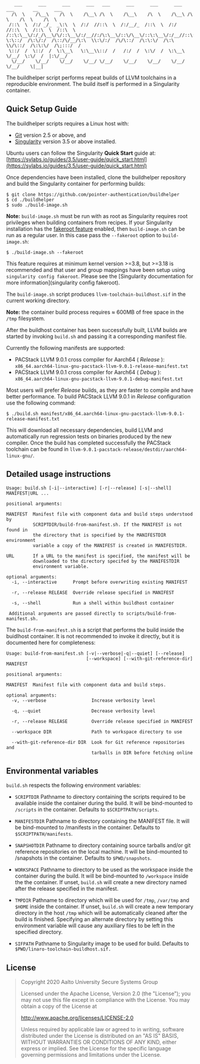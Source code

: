 
       ___      ___      ___      ___   ___      ___      ___      ___   ___       __      ___
      /\  \    /\__\    /\  \    /\__\ /\  \    /\__\    /\  \    /\__\ /\  \    /\  \    /\  \  
     /::\  \  /:/ _/_  _\:\  \  /:/  //::\  \  /:/__/_  /::\  \  /:/  //::\  \  /::\  \  /::\  \ 
    /::\:\__\/:/_/\__\/\/::\__\/:/__//:/\:\__\/::\/\__\/::\:\__\/:/__//::\:\__\/::\:\__\/::\:\__\
    \:\::/  /\:\/:/  /\::/\/__/\:\  \\:\/:/  /\/\::/  /\:\:\/  /\:\  \\/\::/  /\:\:\/  /\;:::/  /
     \::/  /  \::/  /  \:\__\   \:\__\\::/  /   /:/  /  \:\/  /  \:\__\  \/__/  \:\/  /  |:\/__/ 
      \/__/    \/__/    \/__/    \/__/ \/__/    \/__/    \/__/    \/__/          \/__/    \|__|


The buildhelper script performs repeat builds of LLVM toolchains in a reproducible environment.
The build itself is performed in a Singularity container.

## Quick Setup Guide

The buildhelper scripts requires a Linux host with:
- [Git](https://git-scm.com/) version 2.5 or above, and 
- [Singularity](https://sylabs.io/singularity/) version 3.5 or above installed.

Ubuntu users can follow the Singularity **Quick Start** guide at:
[https://sylabs.io/guides/3.5/user-guide/quick_start.html](https://sylabs.io/guides/3.5/user-guide/quick_start.html)

Once dependencies have been installed, clone the buildhelper repository and
build the Singularity container for performing builds:

    $ git clone https://github.com/pointer-authentication/buildhelper
    $ cd ./buildhelper
    $ sudo ./build-image.sh

**Note:** `build-image.sh` must be run with as root as Singularity requires root
privileges when building containers from recipes. If your Singularity
installation has the [fakeroot feature](https://sylabs.io/guides/3.5/user-guide/fakeroot.html) enabled, then `build-image.sh` can be run as a regular user.
In this case pass the `--fakeroot` option to `build-image.sh`:

    $ ./build-image.sh --fakeroot

This feature requires at minimum kernel version >=3.8, but >=3.18 is recommended
and that user and group mappings have been setup using `singularity config fakeroot`.
Please see the [Singularity documentation for more information](singularity config fakeroot).

The `build-image.sh` script produces `llvm-toolchain-buildhost.sif` in the current working directory.

**Note:** the container build process requires ≈ 600MB of free space in the `/tmp` filesystem.

After the buildhost container has been successfully built, LLVM builds are
started by invoking `build.sh` and passing it a corresponding manifest file.

Currently the following manifests are supported:

- PACStack LLVM 9.0.1 cross compiler for Aarch64 ( _Release_ ): `x86_64.aarch64-linux-gnu-pacstack-llvm-9.0.1-release-manifest.txt`
- PACStack LLVM 9.0.1 cross compiler for Aarch64 ( _Debug_ ):   `x86_64.aarch64-linux-gnu-pacstack-llvm-9.0.1-debug-manifest.txt`

Most users will prefer _Release_ builds, as they are faster to compile and have
better performance. To build PACStack LLVM 9.0.1 in _Release_ configuration use
the following command:

    $ ./build.sh manifest/x86_64.aarch64-linux-gnu-pacstack-llvm-9.0.1-release-manifest.txt

This will download all necessary dependencies, build LLVM and automatically run
regression tests on binaries produced by the new compiler. Once the build has
completed successfully the PACStack toolchain can be found in
`llvm-9.0.1-pacstack-release/destdir/aarch64-linux-gnu/`.

## Detailed usage instructions

    Usage: build.sh [-i|--interactive] [-r|--release] [-s|--shell] MANIFEST|URL ...

    positional arguments:
    
    MANIFEST  Manifest file with component data and build steps understood by
              SCRIPTDIR/build-from-manifest.sh. If the MANIFEST is not found in
              the directory that is specified by the MANIFESTDIR environment
              variable a copy of the MANIFEST is created in MANIFESTDIR.
 
    URL       If a URL to the manifest is specified, the manifest will be
              downloaded to the directory specifed by the MANIFESTDIR
              environment variable.

    optional arguments:
      -i, --interactive      Prompt before overwriting existing MANIFEST
      
      -r, --release RELEASE  Override release specified in MANIFEST

      -s, --shell            Run a shell within buildhost container

     Additional arguments are passed directly to scripts/build-from-manifest.sh.

The `build-from-manifest.sh` is a script that performs the build inside the
buidlhost container. It is not recommended to invoke it directly, but it is 
documented here for completeness: 

    Usage: build-from-manifest.sh [-v|--verbose|-q|--quiet] [--release] 
                                  [--workspace] [--with-git-reference-dir] MANIFEST 

    positional arguments:
    
    MANIFEST  Manifest file with component data and build steps.
    
    optional arguments:
      -v, --verbose                 Increase verbosity level
      
      -q, --quiet                   Decrease verbosity level
      
      -r, --release RELEASE         Override release specified in MANIFEST

      --workspace DIR               Path to workspace directory to use
      
      --with-git-reference-dir DIR  Look for Git reference repositories and
                                    tarballs in DIR before fetching online

## Environmental variables

`build.sh` respects the following environment variables:

- `SCRIPTDIR`    Pathname to directory containing the scripts required to be
               available inside the container during the build. It will be
               bind-mounted to `/scripts` in the container.
               Defaults to `$SCRIPTPATH/scripts`.  

- `MANIFESTDIR`  Pathname to directory containing the MANIFEST file. It will be
               bind-mounted to /manifests in the container.
               Defaults to `$SCRIPTPATH/manifests`.  

- `SNAPSHOTDIR`  Pathname to directory containing source tarballs and/or git
               reference repositories on the local machine. It will be
               bind-mounted to /snapshots in the container.
               Defaults to `$PWD/snapshots`.  
 
- `WORKSPACE`    Pathname to directory to be used as the workspace inside the
               container during the build. It will be bind-mounted to `/workspace`
               inside the the container. If unset, `build.sh` will create a new
               directory named after the release specified in the manifest.  

- `TMPDIR`       Pathname to directory which will be used for `/tmp`, `/var/tmp` and
               `$HOME` inside the container. If unset, `build.sh` will create a
               new temporary directory in the host `/tmp` which will be 
               automatically cleaned after the build is finished.
               Specifying an alternate directory by setting this environment
               variable will cause any auxiliary files to be left in the
               specified directory.  

- `SIFPATH`      Pathname to Singularity image to be used for build.
               Defaults to `$PWD/linaro-toolchain-buildhost.sif.`  

## License

> Copyright 2020 Aalto University Secure Systems Group
>
> Licensed under the Apache License, Version 2.0 (the "License");
> you may not use this file except in compliance with the License.
> You may obtain a copy of the License at
>
>    http://www.apache.org/licenses/LICENSE-2.0
>
> Unless required by applicable law or agreed to in writing, software
> distributed under the License is distributed on an "AS IS" BASIS,
> WITHOUT WARRANTIES OR CONDITIONS OF ANY KIND, either express or implied.
> See the License for the specific language governing permissions and
> limitations under the License.
